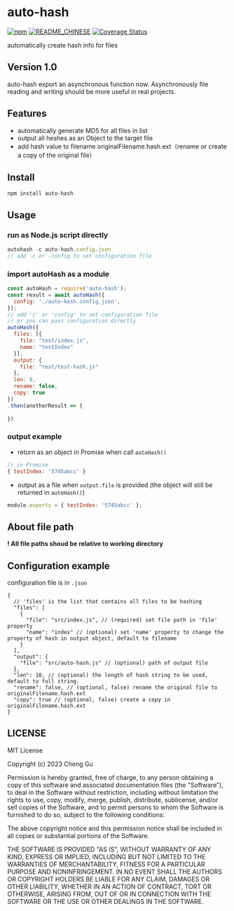 # auto-hash

[![npm](https://img.shields.io/npm/v/auto-hash.svg?style=flat-square)](https://www.npmjs.com/package/auto-hash)
[![README_CHINESE](https://img.shields.io/badge/README-%E4%B8%AD%E6%96%87-blue.svg)](README.zh_CN.md)
[![Coverage Status](https://coveralls.io/repos/github/gucheen/auto-hash/badge.svg?branch=master)](https://coveralls.io/github/gucheen/auto-hash?branch=master)


automatically create hash info for files

## Version 1.0

auto-hash export an asynchronous function now. Asynchronously file reading and writing should be more useful in real projects.

## Features

- automatically generate MD5 for all files in list
- output all heshes as an Object to the target file
- add hash value to filename originalFilename.hash.ext（rename or create a copy of the original file）

## Install

```
npm install auto-hash
```

## Usage

### run as Node.js script directly

```js
autohash -c auto-hash.config.json
// add -c or -config to set configuration file
```

### import autoHash as a module

```js
const autoHash = require('auto-hash');
const result = await autoHash({
  config: './auto-hash.config.json',
});
// add 'c' or 'config' to set configuration file
// or you can pass configuration directly
autoHash({
  files: [{
    file: "test/index.js",
    name: "testIndex"
  }],
  output: {
    file: "test/test-hash.js"
  },
  len: 8,
  rename: false,
  copy: true
})
.then(anotherResult => {
  
})
```

### output example

- return as an object in Promise when call `autoHash()`
```js
// in Promise
{ testIndex: '5745abcc' }
```

- output as a file when `output.file` is provided (the object will still be returned in `autoHash()`)
```js
module.exports = { testIndex: '5745abcc' };
```

## About file path

**! All file paths shoud be relative to working directory**

## Configuration example

configuration file is in `.json`

```
{
  // 'files' is the list that contains all files to be hashing
  "files": [
    {
      "file": "src/index.js", // (required) set file path in 'file' property
      "name": "index" // (optional) set 'name' property to change the property of hash in output object, default to filename
    }
  ],
  "output": {
    "file": "src/auto-hash.js" // (optional) path of output file
  },
  "len": 10, // (optional) the length of hash string to be used, default to full string.
  "rename": false, // (optional, false) rename the original file to originalFilename.hash.ext
  "copy": true // (optional, false) create a copy in originalFilename.hash.ext
}
```

## LICENSE

MIT License

Copyright (c) 2023 Cheng Gu

Permission is hereby granted, free of charge, to any person obtaining a copy
of this software and associated documentation files (the "Software"), to deal
in the Software without restriction, including without limitation the rights
to use, copy, modify, merge, publish, distribute, sublicense, and/or sell
copies of the Software, and to permit persons to whom the Software is
furnished to do so, subject to the following conditions:

The above copyright notice and this permission notice shall be included in all
copies or substantial portions of the Software.

THE SOFTWARE IS PROVIDED "AS IS", WITHOUT WARRANTY OF ANY KIND, EXPRESS OR
IMPLIED, INCLUDING BUT NOT LIMITED TO THE WARRANTIES OF MERCHANTABILITY,
FITNESS FOR A PARTICULAR PURPOSE AND NONINFRINGEMENT. IN NO EVENT SHALL THE
AUTHORS OR COPYRIGHT HOLDERS BE LIABLE FOR ANY CLAIM, DAMAGES OR OTHER
LIABILITY, WHETHER IN AN ACTION OF CONTRACT, TORT OR OTHERWISE, ARISING FROM,
OUT OF OR IN CONNECTION WITH THE SOFTWARE OR THE USE OR OTHER DEALINGS IN THE
SOFTWARE.

